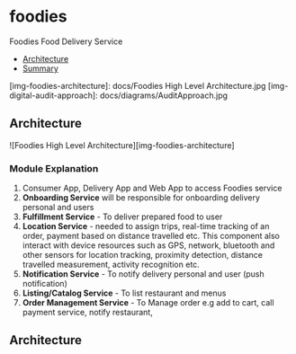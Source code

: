 # foodies
Foodies Food Delivery Service

* [Architecture](#markdown-header-architecture)
* [Summary](#markdown-header-summary)

[img-foodies-architecture]: docs/Foodies High Level Architecture.jpg
[img-digital-audit-approach]: docs/diagrams/AuditApproach.jpg

## Architecture

![Foodies High Level Architecture][img-foodies-architecture]

### Module Explanation

1. Consumer App, Delivery App and Web App to access Foodies service
2. **Onboarding Service** will be responsible for onboarding delivery personal and users
3. **Fulfillment Service** - To deliver prepared food to user 
4. **Location Service** - needed to assign trips, real-time tracking of an order, payment based on distance travelled etc. This component also interact with device resources such as GPS, network, bluetooth and other sensors for location tracking, proximity detection, distance travelled measurement, activity recognition etc.
5. **Notification Service**  - To notify delivery personal and user (push notification)
6. **Listing/Catalog Service** - To list restaurant and menus
7. **Order Management Service** - To Manage order e.g add to cart, call payment service, notify restaurant,



## Architecture
